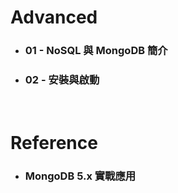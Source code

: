 Advanced
=====
* ### 01 - NoSQL 與 MongoDB 簡介
* ### 02 - 安裝與啟動
<br />

Reference
=====
* ### MongoDB 5.x 實戰應用
<br />
